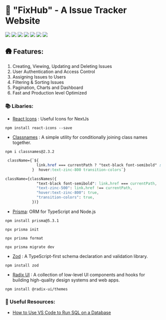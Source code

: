 # 🐞 "FixHub" - A Issue Tracker Website

![](https://img.shields.io/badge/TypeScript-007ACC?style=for-the-badge&logo=typescript&logoColor=white) ![](https://img.shields.io/badge/Next.js-000000?style=for-the-badge&logo=next.js&logoColor=white) ![](https://img.shields.io/badge/Tailwind_CSS-38B2AC?style=for-the-badge&logo=tailwind-css&logoColor=white) ![](https://img.shields.io/badge/React-61DAFB?style=for-the-badge&logo=react&logoColor=black) ![](https://img.shields.io/badge/Prisma-3982CE?style=for-the-badge&logo=Prisma&logoColor=white) ![](https://img.shields.io/badge/Radix_UI-6200EE?style=for-the-badge&logo=radix-ui&logoColor=white) ![](https://img.shields.io/badge/NextAuth.js-000000?style=for-the-badge&logo=next.js&logoColor=white)

## 🛖 Features:

1. Creating, Viewing, Updating and Deleting Issues
2. User Authentication and Access Control
3. Assigning Issues to Users
4. Filtering & Sorting Issues
5. Pagination, Charts and Dashboard
6. Fast and Production level Optimized

### 📚 Libaries:

- [React Icons](https://react-icons.github.io/react-icons/) : Useful Icons for NextJs

```
npm install react-icons --save
```

- [Classnames](https://www.npmjs.com/package/classnames) : A simple utility for conditionally joining class names together.

```
npm i classnames@2.3.2
```

```css
 className={`${
              link.href === currentPath ? "text-black font-semibold" : "text-zinc-500"
            }  hover:text-zinc-800 transition-colors`}
```

```css
className={classNames({
              "text-black font-semibold": link.href === currentPath,
              "text-zinc-500": link.href !== currentPath,
              "hover:text-zinc-800": true,
              "transition-colors": true,
            })}
```

- [Prisma](https://www.prisma.io/): ORM for TypeScript and Node.js

```
npm install prisma@5.3.1
```

```
npx prisma init
```

```
npx prisma format
```

```
npx prisma migrate dev
```

- [Zod](https://zod.dev/) : A TypeScript-first schema declaration and validation library.

```
npm install zod
```

- [Radix UI](https://www.radix-ui.com/themes/docs/overview/getting-started) : A collection of low-level UI components and hooks for building high-quality design systems and web apps.

```
npm install @radix-ui/themes
```

### 🔗 Useful Resources:

- [How to Use VS Code to Run SQL on a Database](https://www.youtube.com/watch?v=C0y35FpiLRAs)
